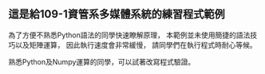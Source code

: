 ## 這是給109-1資管系多媒體系統的練習程式範例

為了方便不熟悉Python語法的同學快速瞭解原理，
本範例並未使用簡捷的語法技巧以及矩陣運算，
因此執行速度會非常緩慢，
請同學們在執行程式時耐心等候。

熟悉Python及Numpy運算的同學，可以試著改寫程式驗證。